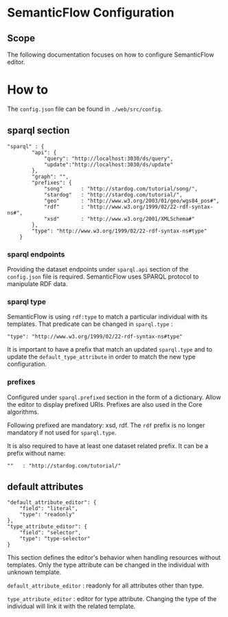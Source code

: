 # SemanticFlow Configuration

## Scope

The following documentation focuses on how to configure SemanticFlow editor. 

# How to

The `config.json` file can be found in `./web/src/config`.

## sparql section

```
"sparql" : {
        "api": { 
            "query": "http://localhost:3030/ds/query",
            "update":"http://localhost:3030/ds/update"
        },
        "graph": "", 
        "prefixes": {
            "song"      : "http://stardog.com/tutorial/song/",
            "stardog"   : "http://stardog.com/tutorial/",
            "geo"       : "http://www.w3.org/2003/01/geo/wgs84_pos#",
            "rdf"       : "http://www.w3.org/1999/02/22-rdf-syntax-ns#",
            "xsd"       : "http://www.w3.org/2001/XMLSchema#"
        },
        "type": "http://www.w3.org/1999/02/22-rdf-syntax-ns#type"
    }
```
### sparql endpoints
Providing the dataset endpoints under `sparql.api` section of the `config.json` file is required. SemanticFlow uses SPARQL protocol to manipulate RDF data.

### sparql type
SemanticFlow is using `rdf:type` to match a particular individual with its templates. That predicate can be changed in `sparql.type` : 
```
"type": "http://www.w3.org/1999/02/22-rdf-syntax-ns#type"
```
It is important to have a prefix that match an updated `sparql.type` and to update the `default_type_attribute` in order to match the new type configuration.

### prefixes
Configured under `sparql.prefixed` section in the form of a dictionary. Allow the editor to display prefixed URIs. Prefixes are also used in the Core algorithms.

Following prefixed are mandatory: xsd, rdf. The `rdf` prefix is no longer mandatory if not used for `sparql.type`. 

It is also required to have at least one dataset related prefix. It can be a prefix without name:

```
""   : "http://stardog.com/tutorial/"
```

## default attributes
```
"default_attribute_editor": {
    "field": "literal",
    "type": "readonly"
},
"type_attribute_editor": {
    "field": "selector",
    "type": "type-selector"
}
```

This section defines the editor's behavior when handling resources without templates. Only the type attribute can be changed in the individual with unknown template.

`default_attribute_editor` : readonly for all attributes other than type. 

`type_attribute_editor` : editor for type attribute. Changing the type of the individual will link it with the related template.